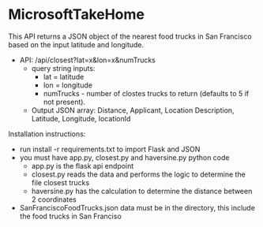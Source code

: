 # MicrosoftTakeHome
This API returns a JSON object of the nearest food trucks in San Francisco based on the input latitude and longitude. 

- API: /api/closest?lat=x&lon=x&numTrucks  
  - query string inputs: 
    - lat = latitude
    - lon = longitude
    - numTrucks - number of clostes trucks to return (defaults to 5 if not present).
  - Output JSON array: Distance, Applicant, Location Description, Latitude, Longitude, locationId 

Installation instructions:
- run install -r requirements.txt to import Flask and JSON
- you must have app.py, closest.py and haversine.py python code
  - app.py is the flask api endpoint
  - closest.py reads the data and performs the logic to determine the file closest trucks
  - haversine.py has the calculation to determine the distance between 2 coordinates
- SanFranciscoFoodTrucks.json data must be in the directory, this include the food trucks in San Franciso

